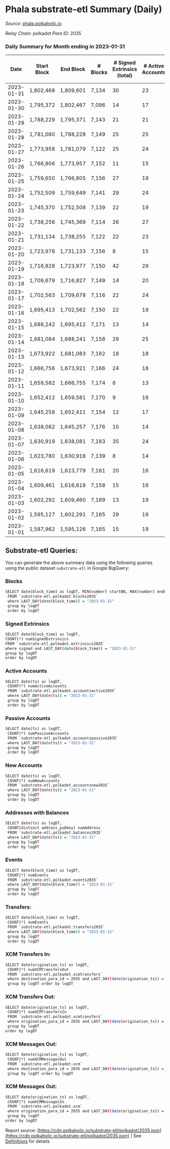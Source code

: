 # Phala substrate-etl Summary (Daily)

_Source_: [phala.polkaholic.io](https://phala.polkaholic.io)

*Relay Chain*: polkadot
*Para ID*: 2035



### Daily Summary for Month ending in 2023-01-31


| Date | Start Block | End Block | # Blocks | # Signed Extrinsics (total) | # Active Accounts | # Passive | # New | # Addresses with Balances | # Events | # Transfers | # XCM Transfers In | # XCM Transfers Out | # XCM In | # XCM Out | Issues | 
| ---- | ----------- | --------- | -------- | --------------------------- | ----------------- | --------- | ----- | ------------------------- | -------- | ----------- | ------------------ | ------------------- | -------- | --------- | ------ |
| 2023-01-31 | 1,802,468 | 1,809,601 | 7,134 | 30 | 23 | 1 | 2 | 3,021 | 14,526 | 4 ($1,257.18) | 3 ($1,441.51) | 5 ($1,528.31) |  |  |  |
| 2023-01-30 | 1,795,372 | 1,802,467 | 7,096 | 14 | 17 | 1 | 1 | 3,019 | 14,296 | 2 ($478.35) |   |   |  |  |  |
| 2023-01-29 | 1,788,229 | 1,795,371 | 7,143 | 21 | 21 | 2 | 3 | 3,018 | 14,464 | 2 ($157.14) | 4 ($37.71) | 1 ($0.44) |  |  |  |
| 2023-01-28 | 1,781,080 | 1,788,228 | 7,149 | 25 | 25 | 1 | 1 | 3,015 | 14,497 | 3 ($911.65) | 2 ($530.60) | 3 ($6.77) |  |  |  |
| 2023-01-27 | 1,773,958 | 1,781,079 | 7,122 | 25 | 24 |  | 1 | 3,014 | 14,462 | 3 ($266.86) | 3 ($37.94) | 9 ($331.05) |  |  |  |
| 2023-01-26 | 1,766,806 | 1,773,957 | 7,152 | 11 | 15 | 2 | 1 | 3,013 | 14,391 | 3 ($30.84) | 1 ($7.62) | 1 ($6.67) |  |  |  |
| 2023-01-25 | 1,759,650 | 1,766,805 | 7,156 | 27 | 19 | 2 | 1 | 3,012 | 14,513 | 4 ($468.81) |   | 5 ($131.43) |  |  |  |
| 2023-01-24 | 1,752,509 | 1,759,649 | 7,141 | 29 | 24 | 3 | 1 | 3,011 | 14,495 | 7 ($561.78) | 4 ($495.94) | 2 ($0.00971) |  |  |  |
| 2023-01-23 | 1,745,370 | 1,752,508 | 7,139 | 22 | 19 | 4 | 2 | 3,010 | 14,437 | 4 ($153.59) |   | 4 ($83.88) |  |  |  |
| 2023-01-22 | 1,738,256 | 1,745,369 | 7,114 | 26 | 27 | 1 | 1 | 3,008 | 14,417 | 9 ($342.30) | 1 ($139.58) | 3 ($102.17) |  |  |  |
| 2023-01-21 | 1,731,134 | 1,738,255 | 7,122 | 22 | 23 | 1 |  | 3,007 | 14,414 | 1 ($138.38) | 1 ($138.38) | 5 ($96.64) |  |  |  |
| 2023-01-20 | 1,723,978 | 1,731,133 | 7,156 | 8 | 15 | 1 |  | 3,007 | 14,372 | 2 ($153.14) |   | 1 ($3.33) |  |  |  |
| 2023-01-19 | 1,716,828 | 1,723,977 | 7,150 | 42 | 29 | 4 | 3 | 3,007 | 14,607 | 8 ($424.15) | 2 ($136.46) | 6 ($264.37) |  |  |  |
| 2023-01-18 | 1,709,679 | 1,716,827 | 7,149 | 14 | 20 | 3 | 2 | 3,004 | 14,423 | 3 ($157.63) | 2 ($144.08) | 3 ($130,940.07) |  |  |  |
| 2023-01-17 | 1,702,563 | 1,709,678 | 7,116 | 22 | 24 | 2 | 3 | 3,002 | 14,450 | 4 ($143.01) | 5 ($16.91) | 7 ($165.70) |  |  |  |
| 2023-01-16 | 1,695,413 | 1,702,562 | 7,150 | 22 | 19 | 1 | 1 | 2,999 | 14,478 | 5 ($1,410.45) | 1 ($0.10) | 7 ($1,432.73) |  |  |  |
| 2023-01-15 | 1,688,242 | 1,695,412 | 7,171 | 13 | 14 | 2 | 1 | 2,998 | 14,439 | 2 ($95.88) | 1 ($49.61) | 1 ($49.33) |  |  |  |
| 2023-01-14 | 1,681,084 | 1,688,241 | 7,158 | 29 | 25 | 2 |  | 2,997 | 14,506 | 4 ($231.27) |   | 3 ($143.44) |  |  |  |
| 2023-01-13 | 1,673,922 | 1,681,083 | 7,162 | 18 | 18 | 1 |  | 2,997 | 14,457 | 2 ($78.00) |   | 4 ($22.07) |  |  |  |
| 2023-01-12 | 1,666,756 | 1,673,921 | 7,166 | 24 | 18 |  | 2 | 2,997 | 14,533 |   | 1 ($0.04) | 4 ($2.35) |  |  |  |
| 2023-01-11 | 1,659,582 | 1,666,755 | 7,174 | 6 | 13 | 1 |  | 2,995 | 14,392 | 1 ($1,748.05) |   |   |  |  |  |
| 2023-01-10 | 1,652,412 | 1,659,581 | 7,170 | 9 | 16 | 1 | 2 | 2,995 | 14,410 | 1 ($1,735.42) |   |   |  |  |  |
| 2023-01-09 | 1,645,258 | 1,652,411 | 7,154 | 12 | 17 | 1 |  | 2,993 | 14,397 | 1 ($118.34) |   | 2 ($13.03) |  |  |  |
| 2023-01-08 | 1,638,082 | 1,645,257 | 7,176 | 10 | 14 | 1 | 1 | 2,993 | 14,451 | 1 ($126.08) | 3 ($126.52) | 2 ($2.96) |  |  |  |
| 2023-01-07 | 1,630,919 | 1,638,081 | 7,163 | 35 | 24 | 1 | 5 | 2,992 | 14,612 | 4 ($16.89) | 4 ($99.14) | 4 ($39.91) |  |  |  |
| 2023-01-06 | 1,623,780 | 1,630,918 | 7,139 | 8 | 14 | 1 | 1 | 2,987 | 14,341 | 1 ($0.11) | 1 ($4.23) |   |  |  |  |
| 2023-01-05 | 1,616,619 | 1,623,779 | 7,161 | 20 | 16 |  | 2 | 2,986 | 14,513 | 1 ($1.12) | 1 ($0.88) | 10 ($5.09) |  |  |  |
| 2023-01-04 | 1,609,461 | 1,616,618 | 7,158 | 15 | 16 | 1 |  | 2,984 | 14,436 | 2 ($362.11) | 2 ($0.22) | 2 ($2.59) |  |  |  |
| 2023-01-03 | 1,602,292 | 1,609,460 | 7,169 | 13 | 19 | 3 | 2 | 2,984 | 14,458 | 4 ($385.26) | 4 ($358.89) | 1 ($5.01) |  |  |  |
| 2023-01-02 | 1,595,127 | 1,602,291 | 7,165 | 29 | 19 | 4 | 2 | 2,982 | 14,520 | 6 ($34.52) |   | 3 ($7.50) |  |  |  |
| 2023-01-01 | 1,587,962 | 1,595,126 | 7,165 | 15 | 19 | 2 | 1 | 2,980 | 14,467 | 2 ($54.83) | 4 ($0.43) | 1 ($1.06) |  |  |  |

## Substrate-etl Queries:
You can generate the above summary data using the following queries using the public dataset `substrate-etl` in Google BigQuery:

### Blocks
```bash
SELECT date(block_time) as logDT, MIN(number) startBN, MAX(number) endBN, COUNT(*) numBlocks 
 FROM `substrate-etl.polkadot.blocks2035`  
 where LAST_DAY(date(block_time)) = "2023-01-31" 
 group by logDT 
 order by logDT
```

### Signed Extrinsics
```bash
SELECT date(block_time) as logDT, 
COUNT(*) numSignedExtrinsics 
FROM `substrate-etl.polkadot.extrinsics2035`  
where signed and LAST_DAY(date(block_time)) = "2023-01-31" 
group by logDT 
order by logDT
```

### Active Accounts
```bash
SELECT date(ts) as logDT, 
 COUNT(*) numActiveAccounts 
 FROM `substrate-etl.polkadot.accountsactive2035` 
 where LAST_DAY(date(ts)) = "2023-01-31" 
 group by logDT 
 order by logDT
```

### Passive Accounts
```bash
SELECT date(ts) as logDT, 
 COUNT(*) numPassiveAccounts 
 FROM `substrate-etl.polkadot.accountspassive2035` 
 where LAST_DAY(date(ts)) = "2023-01-31" 
 group by logDT 
 order by logDT
```

### New Accounts
```bash
SELECT date(ts) as logDT, 
 COUNT(*) numNewAccounts 
 FROM `substrate-etl.polkadot.accountsnew2035` 
 where LAST_DAY(date(ts)) = "2023-01-31" 
 group by logDT
 order by logDT
```

### Addresses with Balances
```bash
SELECT date(ts) as logDT,
 COUNT(distinct address_pubkey) numAddress 
 FROM `substrate-etl.polkadot.balances2035` 
 where LAST_DAY(date(ts)) = "2023-01-31" 
 group by logDT 
 order by logDT
```

### Events
```bash
SELECT date(block_time) as logDT, 
 COUNT(*) numEvents 
 FROM `substrate-etl.polkadot.events2035` 
 where LAST_DAY(date(block_time)) = "2023-01-31" 
 group by logDT 
 order by logDT
```

### Transfers:
```bash
SELECT date(block_time) as logDT, 
 COUNT(*) numEvents 
 FROM `substrate-etl.polkadot.transfers2035` 
 where LAST_DAY(date(block_time)) = "2023-01-31" 
 group by logDT 
 order by logDT
```

### XCM Transfers In:
```bash
SELECT date(origination_ts) as logDT, 
 COUNT(*) numXCMTransfersOut 
 FROM `substrate-etl.polkadot.xcmtransfers` 
 where destination_para_id = 2035 and LAST_DAY(date(origination_ts)) = "2023-01-31" 
 group by logDT order by logDT
```

### XCM Transfers Out:
```bash
SELECT date(origination_ts) as logDT, 
 COUNT(*) numXCMTransfersIn 
 FROM `substrate-etl.polkadot.xcmtransfers` 
 where origination_para_id = 2035 and LAST_DAY(date(origination_ts)) = "2023-01-31" 
 group by logDT 
order by logDT
```

### XCM Messages Out:
```bash
SELECT date(origination_ts) as logDT, 
 COUNT(*) numXCMMessagesOut 
 FROM `substrate-etl.polkadot.xcm` 
 where destination_para_id = 2035 and LAST_DAY(date(origination_ts)) = "2023-01-31" 
 group by logDT order by logDT
```

### XCM Messages Out:
```bash
SELECT date(origination_ts) as logDT, 
 COUNT(*) numXCMMessagesIn 
 FROM `substrate-etl.polkadot.xcm` 
 where origination_para_id = 2035 and LAST_DAY(date(origination_ts)) = "2023-01-31" 
 group by logDT 
order by logDT
```


Report source: [https://cdn.polkaholic.io/substrate-etl/polkadot/2035.json](https://cdn.polkaholic.io/substrate-etl/polkadot/2035.json) | See [Definitions](/DEFINITIONS.md) for details
